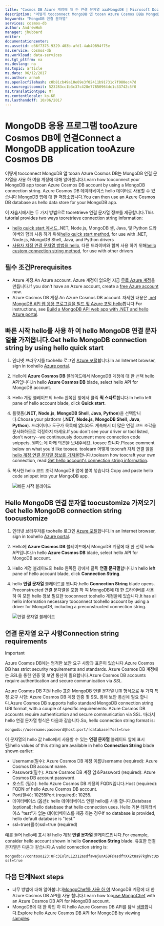 ```yaml
---
title: "Cosmos DB Azure 계정에 대 한 연결 문자열 aaaMongoDB | Microsoft Docs"
description: "어떻게 tooconnect MongoDB 앱 tooan Azure Cosmos DB는 MongoDB 연결 문자열을 사용 하 여을 계정에 대해 알아봅니다."
keywords: "MongoDB 연결 문자열"
services: cosmos-db
author: AndrewHoh
manager: jhubbard
editor: 
documentationcenter: 
ms.assetid: e36f7375-9329-403b-afd1-4ab49894f75e
ms.service: cosmos-db
ms.workload: data-services
ms.tgt_pltfrm: na
ms.devlang: na
ms.topic: article
ms.date: 06/12/2017
ms.author: anhoh
ms.openlocfilehash: c0b81cb49a10e09e3f02411b91731c7f980ec47d
ms.sourcegitcommit: 523283cc1b3c37c428e77850964dc1c33742c5f0
ms.translationtype: MT
ms.contentlocale: ko-KR
ms.lasthandoff: 10/06/2017
---
```

# <a name="connect-a-mongodb-application-tooazure-cosmos-db"></a><span data-ttu-id="9a99c-104">MongoDB 응용 프로그램 tooAzure Cosmos DB에 연결</span><span class="sxs-lookup"><span data-stu-id="9a99c-104">Connect a MongoDB application tooAzure Cosmos DB</span></span>
<span data-ttu-id="9a99c-105">어떻게 tooconnect MongoDB 앱 tooan Azure Cosmos DB는 MongoDB 연결 문자열을 사용 하 여을 계정에 대해 알아봅니다.</span><span class="sxs-lookup"><span data-stu-id="9a99c-105">Learn how tooconnect your MongoDB app tooan Azure Cosmos DB account by using a MongoDB connection string.</span></span> <span data-ttu-id="9a99c-106">Azure Cosmos DB 데이터베이스 hello 데이터로 사용할 수 있습니다 MongoDB 앱에 대 한 저장소입니다.</span><span class="sxs-lookup"><span data-stu-id="9a99c-106">You can then use an Azure Cosmos DB database as hello data store for your MongoDB app.</span></span> 

<span data-ttu-id="9a99c-107">이 자습서에서는 두 가지 방법으로 tooretrieve 연결 문자열 정보를 제공합니다.</span><span class="sxs-lookup"><span data-stu-id="9a99c-107">This tutorial provides two ways tooretrieve connection string information:</span></span>

- <span data-ttu-id="9a99c-108">[hello quick start 메서드](#QuickstartConnection),.NET, Node.js, MongoDB 셸, Java, 및 Python 드라이버와 함께 사용 하기 위해</span><span class="sxs-lookup"><span data-stu-id="9a99c-108">[hello quick start method](#QuickstartConnection), for use with .NET, Node.js, MongoDB Shell, Java, and Python drivers</span></span>
- <span data-ttu-id="9a99c-109">[사용자 지정 연결 문자열 방법을 hello](#GetCustomConnection), 다른 드라이버와 함께 사용 하기 위해</span><span class="sxs-lookup"><span data-stu-id="9a99c-109">[hello custom connection string method](#GetCustomConnection), for use with other drivers</span></span>

## <a name="prerequisites"></a><span data-ttu-id="9a99c-110">필수 조건</span><span class="sxs-lookup"><span data-stu-id="9a99c-110">Prerequisites</span></span>

- <span data-ttu-id="9a99c-111">Azure 계정.</span><span class="sxs-lookup"><span data-stu-id="9a99c-111">An Azure account.</span></span> <span data-ttu-id="9a99c-112">Azure 계정이 없으면 지금 [무료 Azure 계정](https://azure.microsoft.com/free/)을 만듭니다.</span><span class="sxs-lookup"><span data-stu-id="9a99c-112">If you don't have an Azure account, create a [free Azure account](https://azure.microsoft.com/free/) now.</span></span> 
- <span data-ttu-id="9a99c-113">Azure Cosmos DB 계정.</span><span class="sxs-lookup"><span data-stu-id="9a99c-113">An Azure Cosmos DB account.</span></span> <span data-ttu-id="9a99c-114">자세한 내용은 [.net MongoDB API 웹 응용 프로그램을 빌드 및 Azure 포털 hello](create-mongodb-dotnet.md)합니다.</span><span class="sxs-lookup"><span data-stu-id="9a99c-114">For instructions, see [Build a MongoDB API web app with .NET and hello Azure portal](create-mongodb-dotnet.md).</span></span>

## <span data-ttu-id="9a99c-115"><a id="QuickstartConnection"></a>빠른 시작 hello를 사용 하 여 hello MongoDB 연결 문자열을 가져옵니다.</span><span class="sxs-lookup"><span data-stu-id="9a99c-115"><a id="QuickstartConnection"></a>Get hello MongoDB connection string by using hello quick start</span></span>
1. <span data-ttu-id="9a99c-116">인터넷 브라우저를 toohello 로그인 [Azure 포털](https://portal.azure.com)합니다.</span><span class="sxs-lookup"><span data-stu-id="9a99c-116">In an Internet browser, sign in toohello [Azure portal](https://portal.azure.com).</span></span>
2. <span data-ttu-id="9a99c-117">Hello에 **Azure Cosmos DB** 블레이드에서 MongoDB 계정에 대 한 선택 hello API입니다.</span><span class="sxs-lookup"><span data-stu-id="9a99c-117">In hello **Azure Cosmos DB** blade, select hello API for MongoDB account.</span></span> 
3. <span data-ttu-id="9a99c-118">Hello 계정 블레이드의 hello 왼쪽된 창에서 클릭 **퀵 스타트**합니다.</span><span class="sxs-lookup"><span data-stu-id="9a99c-118">In hello left pane of hello account blade, click **Quick start**.</span></span> 
4. <span data-ttu-id="9a99c-119">플랫폼(**.NET**, **Node.js**, **MongoDB Shell**, **Java**, **Python**)을 선택합니다.</span><span class="sxs-lookup"><span data-stu-id="9a99c-119">Choose your platform (**.NET**, **Node.js**, **MongoDB Shell**, **Java**, **Python**).</span></span> <span data-ttu-id="9a99c-120">드라이버나 도구가 목록에 없더라도 계속해서 더 많은 연결 코드 조각을 문서화하므로 걱정하지 마세요.</span><span class="sxs-lookup"><span data-stu-id="9a99c-120">If you don't see your driver or tool listed, don't worry--we continuously document more connection code snippets.</span></span> <span data-ttu-id="9a99c-121">원하는에 아래 의견을 보내주세요. toosee 합니다.</span><span class="sxs-lookup"><span data-stu-id="9a99c-121">Please comment below on what you'd like toosee.</span></span> <span data-ttu-id="9a99c-122">toolearn 어떻게 toocraft 자체 연결 읽을 [hello 계정 연결 문자열 정보를 가져올](#GetCustomConnection)합니다.</span><span class="sxs-lookup"><span data-stu-id="9a99c-122">toolearn how toocraft your own connection, read [Get hello account's connection string information](#GetCustomConnection).</span></span>
5. <span data-ttu-id="9a99c-123">복사한 hello 코드 조각 MongoDB 앱에 붙여 넣습니다.</span><span class="sxs-lookup"><span data-stu-id="9a99c-123">Copy and paste hello code snippet into your MongoDB app.</span></span>

    ![빠른 시작 블레이드](./media/connect-mongodb-account/QuickStartBlade.png)

## <span data-ttu-id="9a99c-125"><a id="GetCustomConnection"></a>Hello MongoDB 연결 문자열 toocustomize 가져오기</span><span class="sxs-lookup"><span data-stu-id="9a99c-125"><a id="GetCustomConnection"></a> Get hello MongoDB connection string toocustomize</span></span>
1. <span data-ttu-id="9a99c-126">인터넷 브라우저를 toohello 로그인 [Azure 포털](https://portal.azure.com)합니다.</span><span class="sxs-lookup"><span data-stu-id="9a99c-126">In an Internet browser, sign in toohello [Azure portal](https://portal.azure.com).</span></span>
2. <span data-ttu-id="9a99c-127">Hello에 **Azure Cosmos DB** 블레이드에서 MongoDB 계정에 대 한 선택 hello API입니다.</span><span class="sxs-lookup"><span data-stu-id="9a99c-127">In hello **Azure Cosmos DB** blade, select hello API for MongoDB account.</span></span> 
3. <span data-ttu-id="9a99c-128">Hello 계정 블레이드의 hello 왼쪽된 창에서 클릭 **연결 문자열**합니다.</span><span class="sxs-lookup"><span data-stu-id="9a99c-128">In hello left pane of hello account blade, click **Connection String**.</span></span> 
4. <span data-ttu-id="9a99c-129">hello **연결 문자열** 블레이드를 엽니다.</span><span class="sxs-lookup"><span data-stu-id="9a99c-129">hello **Connection String** blade opens.</span></span> <span data-ttu-id="9a99c-130">Preconstructed 연결 문자열을 포함 하 여 MongoDB에 대 한 드라이버를 사용 하 여 모든 hello 정보 필요한 tooconnect toohello 계정을에 있습니다.</span><span class="sxs-lookup"><span data-stu-id="9a99c-130">It has all hello information necessary tooconnect toohello account by using a driver for MongoDB, including a preconstructed connection string.</span></span>

    ![연결 문자열 블레이드](./media/connect-mongodb-account/ConnectionStringBlade.png)

## <a name="connection-string-requirements"></a><span data-ttu-id="9a99c-132">연결 문자열 요구 사항</span><span class="sxs-lookup"><span data-stu-id="9a99c-132">Connection string requirements</span></span>
> [!Important]
> <span data-ttu-id="9a99c-133">Azure Cosmos DB에는 엄격한 보안 요구 사항과 표준이 있습니다.</span><span class="sxs-lookup"><span data-stu-id="9a99c-133">Azure Cosmos DB has strict security requirements and standards.</span></span> <span data-ttu-id="9a99c-134">Azure Cosmos DB 계정에는 *SSL*을 통한 인증 및 보안 통신이 필요합니다.</span><span class="sxs-lookup"><span data-stu-id="9a99c-134">Azure Cosmos DB accounts require authentication and secure communication via *SSL*.</span></span> 
>
>

<span data-ttu-id="9a99c-135">Azure Cosmos DB 지원 hello 표준 MongoDB 연결 문자열 URI 형식으로 두 가지 특정 요구 사항: Azure Cosmos DB 계정 인증 및 SSL 통해 보안 통신에 필요 합니다.</span><span class="sxs-lookup"><span data-stu-id="9a99c-135">Azure Cosmos DB supports hello standard MongoDB connection string URI format, with a couple of specific requirements: Azure Cosmos DB accounts require authentication and secure communication via SSL.</span></span> <span data-ttu-id="9a99c-136">따라서 hello 연결 문자열 형식은 다음과 같습니다.</span><span class="sxs-lookup"><span data-stu-id="9a99c-136">So, hello connection string format is:</span></span>

    mongodb://username:password@host:port/[database]?ssl=true

<span data-ttu-id="9a99c-137">이 문자열의 hello 값 hello에서 사용할 수 있는 **연결 문자열** 블레이드 앞에 표시 된:</span><span class="sxs-lookup"><span data-stu-id="9a99c-137">hello values of this string are available in hello **Connection String** blade shown earlier:</span></span>

* <span data-ttu-id="9a99c-138">Username(필수): Azure Cosmos DB 계정 이름</span><span class="sxs-lookup"><span data-stu-id="9a99c-138">Username (required): Azure Cosmos DB account name.</span></span>
* <span data-ttu-id="9a99c-139">Password(필수): Azure Cosmos DB 계정 암호</span><span class="sxs-lookup"><span data-stu-id="9a99c-139">Password (required): Azure Cosmos DB account password.</span></span>
* <span data-ttu-id="9a99c-140">호스트 (필수): hello Azure Cosmos DB 계정의 FQDN입니다.</span><span class="sxs-lookup"><span data-stu-id="9a99c-140">Host (required): FQDN of hello Azure Cosmos DB account.</span></span>
* <span data-ttu-id="9a99c-141">Port(필수): 10255</span><span class="sxs-lookup"><span data-stu-id="9a99c-141">Port (required): 10255.</span></span>
* <span data-ttu-id="9a99c-142">데이터베이스 (옵션): hello 데이터베이스 연결 hello를 사용 합니다.</span><span class="sxs-lookup"><span data-stu-id="9a99c-142">Database (optional): hello database that hello connection uses.</span></span> <span data-ttu-id="9a99c-143">Hello 기본 데이터베이스 "test"가 없는 데이터베이스를 제공 하는 경우</span><span class="sxs-lookup"><span data-stu-id="9a99c-143">If no database is provided, hello default database is "test."</span></span>
* <span data-ttu-id="9a99c-144">ssl=true(필수)</span><span class="sxs-lookup"><span data-stu-id="9a99c-144">ssl=true (required)</span></span>

<span data-ttu-id="9a99c-145">예를 들어 hello에 표시 된 hello 계정 **연결 문자열** 블레이드입니다.</span><span class="sxs-lookup"><span data-stu-id="9a99c-145">For example, consider hello account shown in hello **Connection String** blade.</span></span> <span data-ttu-id="9a99c-146">유효한 연결 문자열은 다음과 같습니다.</span><span class="sxs-lookup"><span data-stu-id="9a99c-146">A valid connection string is:</span></span>

    mongodb://contoso123:0Fc3IolnL12312asdfawejunASDF@asdfYXX2t8a97kghVcUzcDv98hawelufhawefafnoQRGwNj2nMPL1Y9qsIr9Srdw==@anhohmongo.documents.azure.com:10255/mydatabase?ssl=true

## <a name="next-steps"></a><span data-ttu-id="9a99c-147">다음 단계</span><span class="sxs-lookup"><span data-stu-id="9a99c-147">Next steps</span></span>
* <span data-ttu-id="9a99c-148">너무 방법에 대해 알아봅니다[MongoChef를 사용 하 여](mongodb-mongochef.md) MongoDB 계정에 대 한 Azure Cosmos DB API를 사용 합니다.</span><span class="sxs-lookup"><span data-stu-id="9a99c-148">Learn how too[use MongoChef](mongodb-mongochef.md) with an Azure Cosmos DB API for MongoDB account.</span></span>
* <span data-ttu-id="9a99c-149">MongoDB에 대 한 확인 하 여 hello Azure Cosmos DB API를 탐색 [샘플](mongodb-samples.md)합니다.</span><span class="sxs-lookup"><span data-stu-id="9a99c-149">Explore hello Azure Cosmos DB API for MongoDB by viewing [samples](mongodb-samples.md).</span></span>

